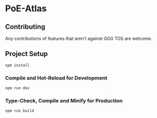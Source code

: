 # PoE-Atlas

## Contributing

Any contributions of features that aren't against GGG TOS are welcome.

## Project Setup

```sh
npm install
```

### Compile and Hot-Reload for Development

```sh
npm run dev
```

### Type-Check, Compile and Minify for Production

```sh
npm run build
```
